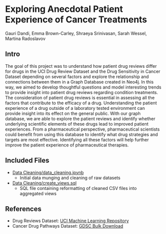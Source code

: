 # Exploring Anecdotal Patient Experience of Cancer Treatments
Gauri Dandi, Emma Brown-Carley, Shraeya Srinivasan, Sarah Wessel, Martina Radoslavov

## Intro
The goal of this project was to understand how patient drug reviews differ for drugs in the UCI Drug Review Dataset and the Drug Sensitivity in Cancer Dataset depending on several factors and explore the relationship and connections between them in a Graph Database created in Neo4j. In this way, we aimed to develop thoughtful questions and model interesting trends to provide insight into patient drug reviews regarding condition treatments. The consideration of patient drug reviews is essential in assessing all the factors that contribute to the efficacy of a drug. Understanding the patient experience of a drug outside of a laboratory tested environment can provide insight into its effect on the general public. With our graph database, we are able to explore the patient reviews and identify whether underlying scientific elements of these drugs lead to improved patient experiences. From a pharmaceutical perspective, pharmaceutical scientists could benefit from using this database to identify what drug strategies and targets are most effective. Identifying all these factors will help further improve the patient experience of pharmaceutical therapies.

## Included Files
* [Data Cleaning/data_cleaning.ipynb](https://github.com/gdandi04/DrugSensitivityReviews/blob/main/Data%20Cleaning/data_cleaning.ipynb)
	* Initial data munging and cleaning of raw datasets
* [Data Cleaning/create_views.sql](https://github.com/gdandi04/DrugSensitivityReviews/blob/main/Data%20Cleaning/create_views.sql)
	* SQL file containing reformatting of cleaned CSV files into aggregated views

## References
* Drug Reviews Dataset: [UCI Machine Learning Repository](https://archive.ics.uci.edu/ml/datasets/Drug+Review+Dataset+%28Drugs.com%29)
* Cancer Drug Pathways Dataset: [GDSC Bulk Download](https://www.cancerrxgene.org/downloads/bulk_download)
